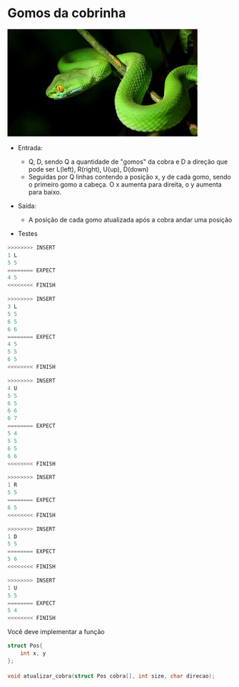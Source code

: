 # Gomos da cobrinha

![_](cover.jpg)

- Entrada:
  - Q, D, sendo Q a quantidade de "gomos" da cobra e D a direção que pode ser L(left), R(right), U(up), D(down)
  - Seguidas por Q linhas contendo a posição x, y de cada gomo, sendo o primeiro gomo a cabeça. O x aumenta para direita, o y aumenta para baixo.
- Saída:
  - A posição de cada gomo atualizada após a cobra andar uma posição

- Testes

``` py
>>>>>>>> INSERT
1 L
5 5
======== EXPECT
4 5
<<<<<<<< FINISH
```

```py
>>>>>>>> INSERT
3 L
5 5
6 5
6 6
======== EXPECT
4 5
5 5
6 5
<<<<<<<< FINISH
```

```py
>>>>>>>> INSERT
4 U
5 5
6 5
6 6
6 7
======== EXPECT
5 4
5 5
6 5
6 6
<<<<<<<< FINISH
```

```py
>>>>>>>> INSERT
1 R
5 5
======== EXPECT
6 5
<<<<<<<< FINISH
```

```py
>>>>>>>> INSERT
1 D
5 5
======== EXPECT
5 6
<<<<<<<< FINISH
```

```py
>>>>>>>> INSERT
1 U
5 5
======== EXPECT
5 4
<<<<<<<< FINISH
```

Você deve implementar a função

```c
struct Pos{
    int x, y
};

void atualizar_cobra(struct Pos cobra[], int size, char direcao);
```
